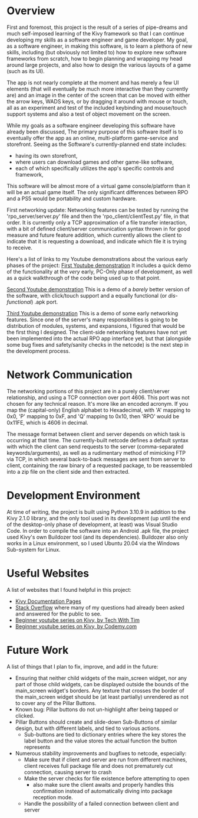 # Overview

First and foremost, this project is the result of a series of pipe-dreams and much self-imposed learning of the Kivy framework so that I can continue developing my skills as a software engineer and game developer. My goal, as a software engineer, in making this software, is to learn a plethora of new skills, including (but obviously not limited to) how to explore new software frameworks from scratch, how to begin planning and wrapping my head around large projects, and also how to design the various layouts of a game (such as its UI).

The app is not nearly complete at the moment and has merely a few UI elements (that will eventually be much more interactive than they currently are) and an image in the center of the screen that can be moved with either the arrow keys, WADS keys, or by dragging it around with mouse or touch, all as an experiment and test of the included keybinding and mouse/touch support systems and also a test of object movement on the screen.

While my goals as a software engineer developing this software have already been discussed, The primary purpose of this software itself is to eventually offer the app as an online, multi-platform game-service and storefront. Seeing as the Software's currently-planned end state includes:

* having its own storefront,
* where users can download games and other game-like software,
* each of which specifically utilizes the app's specific controls and framework,

This software will be almost more of a virtual game console/platform than it will be an actual game itself. The only significant differences between RPO and a PS5 would be portability and custom hardware.

First networking update: Networking features can be tested by running the 'rpo_server/server.py' file and then the 'rpo_client/clientTest.py' file, in that order. It is currently only a TCP approximation of a file transfer interaction, with a bit of defined client/server communication syntax thrown in for good measure and future feature addition, which currently allows the client to indicate that it is requesting a download, and indicate which file it is trying to receive.

Here's a list of links to my Youtube demonstrations about the various early phases of the project:
[First Youtube demonstration](https://youtu.be/kLo1uO4On8M) It includes a quick demo of the functionality at the *very* early, PC-Only phase of development, as well as a quick walkthrough of the code being used up to that point.

[Second Youtube demonstration](https://youtu.be/N236vxlm350) This is a demo of a *barely* better version of the software, with click/touch support and a equally functional (or *dis-functional*) .apk port.

[Third Youtube demonstration]() This is a demo of some early networking features. Since one of the server's many responsibilities is going to be distribution of modules, systems, and expansions, I figured that would be the first thing I designed. The client-side networking features have not yet been implemented into the actual RPO app interface yet, but that (alongside some bug fixes and safety/sanity checks in the netcode) is the next step in the development process.

# Network Communication

The networking portions of this project are in a purely client/server relationship, and using a TCP connection over port 4606. This port was not chosen for any technical reason. It's more like an encoded acronym. If you map the (capital-only) English alphabet to Hexadecimal, with 'A' mapping to 0x0, 'P' mapping to 0xF, and 'Q' mapping to 0x10, then 'RPO' would be 0x11FE, which is 4606 in decimal.

The message format between client and server depends on which task is occurring at that time. The currently-built netcode defines a default syntax with which the client can send requests to the server (comma-separated keywords/arguments), as well as a rudimentary method of mimicking FTP via TCP, in which several back-to-back messages are sent from server to client, containing the raw binary of a requested package, to be reassembled into a zip file on the client side and then extracted.

# Development Environment

At time of writing, the project is built using Python 3.10.9 in addition to the Kivy 2.1.0 library, and the only tool used in its development (up until the end of the desktop-only phase of development, at least) was Visual Studio Code. In order to compile the software into an Android .apk file, the project used Kivy's own Buildozer tool (and its dependencies). Buildozer also only works in a Linux environment, so I used Ubuntu 20.04 via the Windows Sub-system for Linux.

# Useful Websites

A list of websites that I found helpful in this project:
* [Kivy Documentation Pages](https://kivy.org/doc/stable/)
* [Stack Overflow](https://stackoverflow.com/) where many of my questions had already been asked and answered for the public to see.
* [Beginner youtube series on Kivy, by Tech With Tim](https://youtube.com/playlist?list=PLzMcBGfZo4-kSJVMyYeOQ8CXJ3z1k7gHn)
* [Beginner youtube series on Kivy, by Codemy.com](https://youtube.com/playlist?list=PLCC34OHNcOtpz7PJQ7Tv7hqFBP_xDDjqg)

# Future Work

A list of things that I plan to fix, improve, and add in the future:
* Ensuring that neither child widgets of the main_screen widget, nor any part of those child widgets, can be displayed outside the bounds of the main_screen widget's borders. Any texture that crosses the border of the main_screen widget should be (at least partially) unrendered as not to cover any of the Pillar Buttons.
* Known bug: Pillar buttons do not un-highlight after being tapped or clicked.
* Pillar Buttons should create and slide-down Sub-Buttons of similar design, but with different labels, and tied to various actions.
    * Sub-buttons are tied to dictionary entries where the key stores the label button and the value stores the actual function the button represents
* Numerous stability improvements and bugfixes to netcode, especially:
    * Make sure that if client and server are run from different machines, client receives full package file and does not prematurely cut connection, causing server to crash
    * Make the server checks for file existence before attempting to open
        * also make sure the client awaits and properly handles this confirmation instead of automatically diving into package reception mode.
    * Handle the possibility of a failed connection between client and server